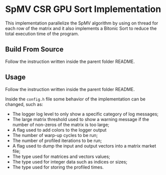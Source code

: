 # SpMV CSR GPU Sort Implementation

This implementation parallelize the SpMV algorithm by using on thread for each
row of the matrix and it also implements a Bitonic Sort to reduce the total
execution time of the program.

## Build From Source

Follow the instruction written inside the parent folder README.

## Usage

Follow the instruction written inside the parent folder README.

Inside the `config.h` file some behavior of the implementation can be changed,
such as:
- The logger log level to only show a specific category of log messages;
- The large matrix threshold used to show a warning message if the number of non-zeros of the matrix is too large;
- A flag used to add colors to the logger output
- The number of warp-up cycles to be run;
- The number of profiled iterations to be run;
- A flag used to dump the input and output vectors into a matrix market file;
- The type used for matrices and vectors values;
- The type used for integer data such as indices or sizes;
- The type used for storing the profiled times.
